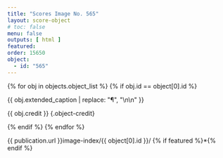 ```yaml
---
title: "Scores Image No. 565"
layout: score-object
# toc: false
menu: false
outputs: [ html ]
featured: 
order: 15650
object:
  - id: "565"
---
```


{% for obj in objects.object_list %}
{% if obj.id == object[0].id %}

{{ obj.extended_caption | replace: "¶", "\n\n" }}

{{ obj.credit }} {.object-credit}

{% endif %}
{% endfor %}

<div class="object-credit object-url is-print-only">

{{ publication.url }}image-index/{{ object[0].id }}/ {% if featured %}*{% endif %}

</div>
